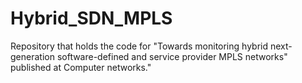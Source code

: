 # Hybrid_SDN_MPLS
Repository that holds the code for "Towards monitoring hybrid next-generation software-defined and service provider MPLS networks" published at Computer networks."
